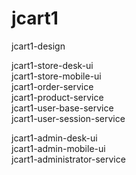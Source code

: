# jcart1

jcart1-design  

jcart1-store-desk-ui  
jcart1-store-mobile-ui  
jcart1-order-service  
jcart1-product-service  
jcart1-user-base-service  
jcart1-user-session-service  

jcart1-admin-desk-ui  
jcart1-admin-mobile-ui  
jcart1-administrator-service  

